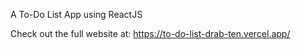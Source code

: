 A To-Do List App using ReactJS

Check out the full website at:
https://to-do-list-drab-ten.vercel.app/
